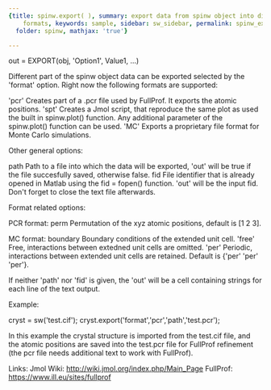```yaml
---
{title: spinw.export( ), summary: export data from spinw object into different file
    formats, keywords: sample, sidebar: sw_sidebar, permalink: spinw_export.html,
  folder: spinw, mathjax: 'true'}

---
```

 
out = EXPORT(obj, 'Option1', Value1, ...)
 
Different part of the spinw object data can be exported selected by the
'format' option. Right now the following formats are supported:
 
'pcr'     Creates part of a .pcr file used by FullProf. It exports the
          atomic positions.
'spt'     Creates a Jmol script, that reproduce the same plot as used the
          built in spinw.plot() function. Any additional parameter of the
          spinw.plot() function can be used.
'MC'      Exports a proprietary file format for Monte Carlo simulations.
 
 
Other general options:
 
path      Path to a file into which the data will be exported, 'out' will
          be true if the file succesfully saved, otherwise false.
fid       File identifier that is already opened in Matlab using the
          fid = fopen() function. 'out' will be the input fid. Don't
          forget to close the text file afterwards.
 
 
Format related options:
 
PCR format:
perm      Permutation of the xyz atomic positions, default is [1 2 3].
 
MC format:
boundary  Boundary conditions of the extended unit cell.
                'free'  Free, interactions between extedned unit cells are
                        omitted.
                'per'   Periodic, interactions between extended unit cells
                        are retained.
            Default is {'per' 'per' 'per'}.
 
If neither 'path' nor 'fid' is given, the 'out' will be a cell containing
strings for each line of the text output.
 
Example:
 
cryst = sw('test.cif');
cryst.export('format','pcr','path','test.pcr');
 
In this example the crystal structure is imported from the test.cif file,
and the atomic positions are saved into the test.pcr file for FullProf
refinement (the pcr file needs additional text to work with FullProf).
 
Links:
Jmol Wiki: http://wiki.jmol.org/index.php/Main_Page
FullProf:  https://www.ill.eu/sites/fullprof
 

